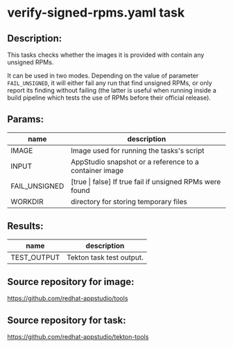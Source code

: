 # verify-signed-rpms.yaml task

## Description:
This tasks checks whether the images it is provided with contain any unsigned RPMs.

It can be used in two modes. Depending on the value of parameter `FAIL_UNSIGNED`, it
will either fail any run that find unsigned RPMs, or only report its finding without
failing (the latter is useful when running inside a build pipeline which tests the use of RPMs before their official release).

## Params:

| name            | description                                                       |
|-----------------|-------------------------------------------------------------------|
| IMAGE           | Image used for running the tasks's script                         |
| INPUT           | AppStudio snapshot or a reference to a container image            |
| FAIL_UNSIGNED   | [true \| false] If true fail if unsigned RPMs were found          |
| WORKDIR         | directory for storing temporary files                             |


## Results:

| name              | description                               |
|-------------------|--------------------------|
| TEST_OUTPUT       | Tekton task test output. |

## Source repository for image:
https://github.com/redhat-appstudio/tools

## Source repository for task:
https://github.com/redhat-appstudio/tekton-tools
